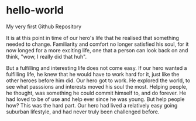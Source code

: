 # hello-world
My very first Github Repository

It is at this point in time of our hero's life that he realised that something needed to change. Familiarity and comfort no longer satisfied his soul, for it now longed for a more exciting life, one that a person can look back on and think, "wow, I really did that huh". 

But a fulfilling and interesting life does not come easy. If our hero wanted a fulfilling life, he knew that he would have to work hard for it, just like the other heroes before him did. Our hero got to work. He explored the world, to see what passsions and interests moved his soul the most. Helping people, he thought, was something he could commit himself to, and do forever. He had loved to be of use and help ever since he was young. But help people how? This was the hard part. Our hero had lived a relatively easy going suburban lifestyle, and had never truly been challenged before. 

